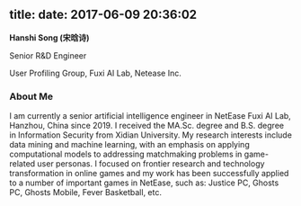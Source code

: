 title: 
date: 2017-06-09 20:36:02
---

**Hanshi Song  (宋晗诗)**

Senior R&D Engineer

User Profiling Group, Fuxi AI Lab, Netease Inc.

### About Me

I am currently a senior artificial intelligence engineer in NetEase Fuxi AI Lab, Hanzhou, China since 2019. I received the MA.Sc. degree and B.S. degree in Information Security from Xidian University.  My research interests include data mining and machine learning, with an emphasis on applying computational models to addressing matchmaking problems in game-related user personas. I focused on frontier research and technology transformation in online games and my work has been successfully applied to a number of important games in NetEase, such as: Justice PC, Ghosts PC, Ghosts Mobile, Fever Basketball, etc.

